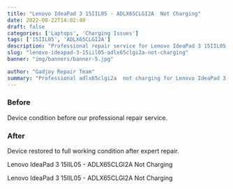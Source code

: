 ```yaml
---
title: "Lenovo IdeaPad 3 15IIL05 - ADLX65CLGI2A  Not Charging"
date: 2022-08-22T14:02:40
draft: false
categories: ['Laptops', 'Charging Issues']
tags: ['15IIL05', 'ADLX65CLGI2A']
description: "Professional repair service for Lenovo IdeaPad 3 15IIL05. Expert diagnosis and quality repairs in Bangalore."
slug: "lenovo-ideapad-3-15iil05-adlx65clgi2a-not-charging"
banner: "img/banners/banner-5.jpg"

author: "Gadjoy Repair Team"
summary: "Professional adlx65clgi2a  not charging for Lenovo IdeaPad 3 15IIL05. Expert technicians, quality parts, warranty included."
---
```


### Before

Device condition before our professional repair service.

### After

Device restored to full working condition after expert repair.

Lenovo IdeaPad 3 15IIL05 - ADLX65CLGI2A Not Charging

Lenovo IdeaPad 3 15IIL05 - ADLX65CLGI2A Not Charging